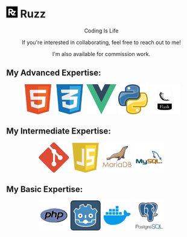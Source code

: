# <img src="./images/rzlogo.png" alt="ruzz" width="30" height="30"> Ruzz

<p align="center">Coding Is Life</p>
<p align="center">If you're interested in collaborating, feel free to reach out to me!</h5>
<p align="center">I'm also available for commission work.</p>

## My Advanced Expertise:
<div align="center">
    <img src="./images/html.png" alt="Html" width="80" height="80">
    <img src="./images/css.png" alt="Css" width="80" height="80">
    <img src="./images/vue.png" alt="Vue.js Logo" width="80" height="80">
    <img src="./images/python.png" alt="Python" width="80" height="80">
    <img src="./images/flask.png" alt="Flask" width="80" height="80">
</div>

## My Intermediate Expertise:
<div align="center">
    <img src="./images/git.png" alt="git" width="80" height="80">
    <img src="./images/js.png" alt="Js" width="80" height="80">
    <img src="./images/mariadb.png" alt="mariadb" width="80" height="80">
    <img src="./images/mysql.png" alt="mysql" width="80" height="80">
</div>

## My Basic Expertise:
<div align="center">
    <img src="./images/php.png" alt="php" width="80" height="80">
    <img src="./images/godot.png" alt="godot" width="80" height="80">
    <img src="./images/docker.png" alt="docker" width="80" height="80">
    <img src="./images/postgre.png" alt="postgres" width="80" height="80">
</div>





